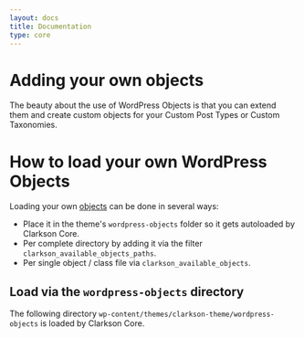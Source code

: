 ```yaml
---
layout: docs
title: Documentation
type: core
---
```

# Adding your own objects
The beauty about the use of WordPress Objects is that you can extend them and create custom objects for your Custom Post Types or Custom Taxonomies.

# How to load your own WordPress Objects
Loading your own [objects](https://github.com/level-level/Clarkson-Core/blob/master/lib/clarkson-core-objects.php#L67) can be done in several ways:

- Place it in the theme's `wordpress-objects` folder so it gets autoloaded by Clarkson Core.
- Per complete directory by adding it via the filter `clarkson_available_objects_paths`.
- Per single object / class file via `clarkson_available_objects`.

## Load via the `wordpress-objects` directory

The following directory `wp-content/themes/clarkson-theme/wordpress-objects` is loaded by Clarkson Core. 
